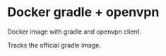 # Docker gradle + openvpn

Docker image with gradle and openvpn client.

Tracks the official gradle image.
